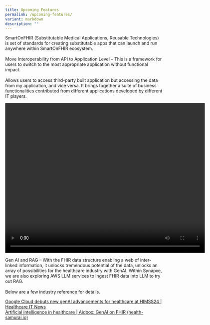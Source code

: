 ```yaml
---
title: Upcoming Features
permalink: /upcoming-features/
variant: markdown
description: ""
---
```

<p>SmartOnFHIR (Substitutable Medical Applications, Reusable Technologies)
is set of standards for creating substitutable apps that can launch and
run anywhere within SmartOnFHIR ecosystem.
<br>
<br>Move Interoperability from API to Application Level – This is a framework for users to switch to the most appropriate application without functional impact. &nbsp;
<br>
<br>Allows users to access third-party built application but accessing the data from my application, and vice versa. It brings together a suite of business functionalities contributed from different applications developed by different IT players.</p>
<p></p>

<video autoplay="" controls="" height="480" width="640"> <source type="video/mp4" src="https://github.com/HealthTechSG/InnovationSandbox/raw/main/SMARTonFHIR%20Final-edit02.mp4">
</video>


<p></p>
<p>Gen AI and RAG – With the FHIR data structure enabling a web of inter-linked information, it unlocks tremendous potential of the data, unlocks an array of possibilities for the healthcare industry with GenAI. Within Synapxe, we are also exploring AWS LLM services to ingest FHIR data into LLM to try out RAG.
<br>
<br>Below are a few industry reference for details.</p>
<p><a href="https://www.healthcareitnews.com/news/google-cloud-debuts-new-genai-advancements-healthcare-himss24" rel="noopener nofollow" target="_blank">Google Cloud debuts new genAI advancements for healthcare at HIMSS24 | Healthcare IT News</a>
<br>
<a href="https://www.health-samurai.io/aidbox/resources/ai" rel="noopener nofollow" target="_blank">Artificial intelligence in healthcare | Aidbox: GenAI on FHIR (health-samurai.io)</a>
</p>
<p></p>